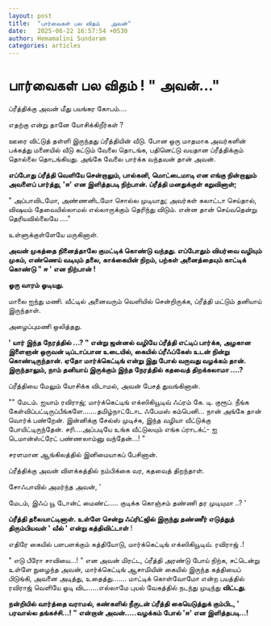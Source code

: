 ```yaml
---
layout: post
title:  "பார்வைகள் பல விதம்   அவன்"
date:   2025-06-22 16:57:54 +0530
author: Hemamalini Sundaram
categories: articles
---
```


#  பார்வைகள் பல விதம் ! \" அவன்\...\" 

ப்ரீத்திக்கு அவன் மீது பயங்கர கோபம்....

எதற்கு என்று தானே யோசிக்கிறீர்கள் ?

ஊரை விட்டுத் தள்ளி இருந்தது ப்ரீத்தியின் வீடு. போன ஒரு மாதமாக அவர்களின் பக்கத்து
மனையில் வீடு கட்டும் வேலை தொடங்க, பதினெட்டு வயதான ப்ரீத்திக்கும் தொல்லை தொடங்கியது.
அங்கே வேலை பார்க்க வந்தவன் தான் அவன்.

**எப்போது ப்ரீத்தி வெளியே சென்றாலும், பால்கனி, மொட்டைமாடி என எங்கு நின்றாலும் அவளைப்
பார்த்து, 'ஈ' என இளித்தபடி நிற்பான். ப்ரீத்தி மனதுக்குள் கறுவினாள்;**

" அப்பாவிடமோ, அண்ணனிடமோ சொல்ல முடியாது; அவர்கள் கலாட்டா செய்தால், விஷயம்
தேவையில்லாமல் எல்லாருக்கும் தெரிந்து விடும். என்ன தான் செய்வதென்று தெரியவில்லையே
...."

உள்ளுக்குள்ளேயே மருகினாள்.

**அவன் முகத்தை நினைத்தாலே குமட்டிக் கொண்டு வந்தது. எப்போதும் வியர்வை வழியும் முகம்,
எண்ணெய் வடியும் தலை, காக்கையின் நிறம், பற்கள் அனைத்தையும் காட்டிக் கொண்டு " ஈ ' என
நிற்பான் !**

**ஓரு வாரம் ஓடியது.**

மாலை ஐந்து மணி. வீட்டில் அனைவரும் வெளியில் சென்றிருக்க, ப்ரீத்தி மட்டும் தனியாய்
இருந்தாள்.

அழைப்புமணி ஒலித்தது.

**' யார் இந்த நேரத்தில் ...? " என்று ஜன்னல் வழியே ப்ரீத்தி எட்டிப் பார்க்க, அழகான
இளைஞன் ஒருவன் டிப்டாப்பான உடையில், கையில் ப்ரீஃப்கேஸ் உடன் நின்று கொண்டிருந்தான். ஏதோ
மார்க்கெட்டிங் என்று இது போல் வருவது வழக்கம் தான். இருந்தாலும், நாம் தனியாய் இருக்கும்
இந்த நேரத்தில் கதவைத் திறக்கலாமா ....?**

ப்ரீத்தியை மேலும் யோசிக்க விடாமல், அவன் பேசத் துவங்கினான்.

"" மேடம். ஐயாம் ரவிராஜ்; மார்க்கெட்டிங் எக்ஸிகியூடிவ் ஃப்ரம் கே. டி. குரூப். நீங்க
கேள்விப்பட்டிருப்பீங்களே.......தமிழ்நாட்டோட ஃபேமஸ் கம்பெனி... நான் அங்கே தான் வொர்க்
பண்றேன். இன்னிக்கு சேல்ஸ் முடிச்சு, இந்த வழியா வீட்டுக்கு போயிட்டிருந்தேன்.
சரி....அப்படியே உங்க வீட்டுலயும் எங்க ப்ராடக்ட்- ஐ டெமான்ஸ்ட்ரேட் பண்ணலாம்னு வந்தேன்...!
"

சரளமான ஆங்கிலத்தில் இனிமையாகப் பேசினான்.

ப்ரீத்திக்கு அவன் விளக்கத்தில் நம்பிக்கை வர, கதவைத் திறந்தாள்.

சோஃபாவில் அமர்ந்த அவன், '

மேடம், இஃப் யூ டோன்ட் மைண்ட்..... குடிக்க கொஞ்சம் தண்ணி தர முடியுமா ..? '

**ப்ரீத்தி தலையாட்டினாள். உள்ளே சென்று ஃப்ரிட்ஜில் இருந்து தண்ணீர் எடுத்துத் திரும்பியவள்
' வீல் ' என்று கத்திவிட்டாள்** !

எதிரே கையில் பளபளக்கும் கத்தியோடு, மார்க்கெட்டிங் எக்ஸிகியூடிவ். ரவிராஜ் .!

" எடு பீரோ சாவியை...! " என அவன் மிரட்ட, ப்ரீத்தி அரண்டு போய் நிற்க, சட்டென்று உள்ளே
நுழைந்த அவன், மார்க்கெட்டிங் ஆசாமியின் கையில் இருந்த கத்தியைப் பிடுங்கி, அவனை
அடித்து, உதைத்து....... மாட்டிக் கொள்வோமோ என்ற பயத்தில் ரவிராஜ் வெளியே ஓடி
விட......எல்லாமே புயல் வேகத்தில் நடந்து முடிந்து **விட்டது.**

**நன்றியில் வார்த்தை வராமல், கண்களில் நீருடன் ப்ரீத்தி கையெடுத்துக் கும்பிட, ' பரவால்ல
தங்கச்சி...! " என்றான் அவன்.....வழக்கம் போல் 'ஈ' என இளித்தபடி...!**
